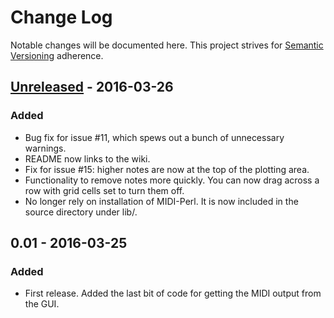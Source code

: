 # Change Log
Notable changes will be documented here. This project strives for [Semantic Versioning](http://semver.org/) adherence.

## [Unreleased] - 2016-03-26
### Added
- Bug fix for issue #11, which spews out a bunch of unnecessary warnings.
- README now links to the wiki.
- Fix for issue #15: higher notes are now at the top of the plotting area.
- Functionality to remove notes more quickly. You can now drag across a row with grid cells set to turn them off.
- No longer rely on installation of MIDI-Perl. It is now included in the source directory under lib/.

## 0.01 - 2016-03-25
### Added
- First release. Added the last bit of code for getting the MIDI output from the GUI.

[Unreleased]: https://github.com/oldtechaa/SeekMIDI/compare/v0.1.0...HEAD
